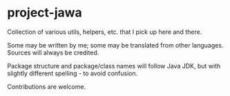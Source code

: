 # project-jawa
Collection of various utils, helpers, etc. that I pick up here and there.

Some may be written by me; some may be translated from other languages. Sources will always be credited.

Package structure and package/class names will follow Java JDK, but with slightly different spelling - to avoid confusion.

Contributions are welcome.

